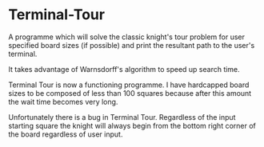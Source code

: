 # Terminal-Tour
A programme which will solve the classic knight's tour problem for user specified board sizes (if possible) and print the resultant path to the user's terminal.

It takes advantage of Warnsdorff's algorithm to speed up search time.

Terminal Tour is now a functioning programme. I have hardcapped board sizes to be composed of less than 100 squares because after this amount the wait time becomes very long.

Unfortunately there is a bug in Terminal Tour. Regardless of the input starting square the knight will always begin from the bottom right corner of the board regardless of user input.

